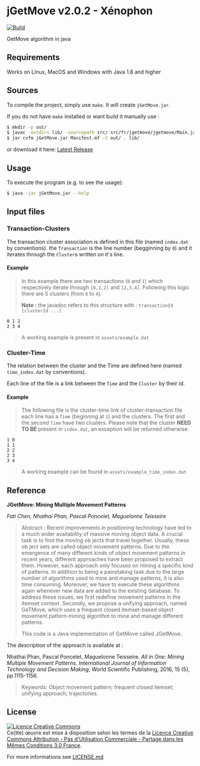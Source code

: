 [latest release]:(https://github.com/jGetMove/jGetMove/releases/latest)

jGetMove v2.0.2 - Xénophon
============================

[![Build](https://github.com/w4bo/jGetMove/actions/workflows/build.yml/badge.svg)](https://github.com/w4bo/jGetMove/actions/workflows/build.yml)

GetMove algorithm in java

Requirements
------------

Works on Linux, MacOS and Windows with Java 1.8 and higher

Sources
-------

To compile the project, simply use `make`. It will create `jGetMove.jar`.

If you do not have `make` installed or want build it manually use :

```bash
$ mkdir -p out/
$ javac -extdirs lib/ -sourcepath src/ src/fr/jgetmove/jgetmove/Main.java -d out/
$ jar cvfm jGetMove.jar Manifest.mf -C out/ . lib/
```

or download it here: [Latest Release]

Usage 
-----

To execute the program (e.g. to see the usage): 
```bash
$ java -jar jGetMove.jar --help
```

Input files
-----------

### Transaction-Clusters

The transaction cluster association is defined in this file (named `index.dat` by conventions).
the `Transaction` is the line number (begginning by `0`) and it iterates through the `Cluster`s written on it's line.

#### Example

> In this example there are two transactions (`0` and `1`) which respectively iterate through `[0,1,2]` and `[2,3,4]`.
> Following this logic there are 5 clusters (from `0` to `4`).
>
> **Note :** the javadoc refers to this structure with : `transactionId [clusterId ...]`

```
0 1 2
2 3 4
```
> A working example is present in `assets/example.dat`

### Cluster-Time

The relation between the cluster and the Time are defined here (named `time_index.dat` by conventions).

Each line of the file is a link between the `Time` and the `Cluster` by their id.

#### Example

> The following file is the cluster-time link of cluster-transaction file
> each line has a `Time` (beginning at `1`) and the clusters.
> The first and the second `Time` have two clusters.
> Please note that the cluster **NEED TO BE** present in `index.dat`, an exception will be returned otherwise. 

```
1 0
1 1
2 2
2 3
3 4
```
> A working example can be found in `assets/example_time_index.dat`

Reference
---------

__JGetMove: Mining Multiple Movement Patterns__

*Fati Chen, Nhathai Phan, Pascal Poncelet, Maguelonne Teisseire*

> Abstract :
> Recent improvements in positioning technology have led to a much wider availability of massive moving object data. A crucial task is to find the moving ob jects that travel together. Usually, these ob ject sets are called object movement patterns. Due to the emergence of many different kinds of object movement patterns in recent years, different approaches have been proposed to extract them. However, each approach only focuses on mining a specific kind of patterns. In addition to being a painstaking task due to the large number of algorithms used to mine and manage patterns, it is also time consuming. Moreover, we have to execute these algorithms again whenever new data are added to the existing database. To address these issues, we first redefine movement patterns in the itemset context. Secondly, we propose a unifying approach, named GeTMove, which uses a frequent closed itemset-based object movement pattern-mining algorithm to mine and manage different patterns. 
> 
> This code is a Java implementation of GetMove called JGetMove.

The description of the approach is available at :

Nhathai Phan, Pascal Poncelet, Maguelonne Teisseire. *All in One: Mining Multiple Movement Patterns. International Journal of Information Technology and Decision Making*, World Scientific Publishing, 2016, 15 (5), pp.1115-1156.
>
> Keywords: Object movement pattern; frequent closed itemset; unifying approach; trajectories.


License
-------

[![Licence Creative Commons](https://i.creativecommons.org/l/by-nc-sa/3.0/fr/88x31.png)](http://creativecommons.org/licenses/by-nc-sa/3.0/fr/)  
Ce(tte) œuvre est mise à disposition selon les termes de la [Licence Creative Commons Attribution - Pas d’Utilisation Commerciale - Partage dans les Mêmes Conditions 3.0 France](http://creativecommons.org/licenses/by-nc-sa/3.0/fr/).

For more informations see [LICENSE.md](LICENSE.md)

